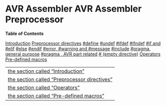 AVR Assembler AVR Assembler Preprocessor
========================================

**Table of Contents**

<span class="section"> [Introduction](avrassembler.wb_preprocessor.Introduction.html) </span>
<span class="section"> [Preprocessor directives](avrassembler.wb_preprocessor.Preprocessor_directives.html) </span>
<span class="section"> [\#define](avrassembler.wb_preprocessor.define.html) </span>
<span class="section"> [\#undef](avrassembler.wb_preprocessor.undef.html) </span>
<span class="section"> [\#ifdef](avrassembler.wb_preprocessor.ifdef.html) </span>
<span class="section"> [\#ifndef](avrassembler.wb_preprocessor.ifndef.html) </span>
<span class="section"> [\#if and \#elif](avrassembler.wb_preprocessor.if.html) </span>
<span class="section"> [\#else](avrassembler.wb_preprocessor.else.html) </span>
<span class="section"> [\#endif](avrassembler.wb_preprocessor.endif.html) </span>
<span class="section"> [\#error, \#warning and \#message](avrassembler.wb_preprocessor.error.html) </span>
<span class="section"> [\#include](avrassembler.wb_preprocessor.include.html) </span>
<span class="section"> [\#pragma, general purpose](avrassembler.wb_preprocessor.pragma.html) </span>
<span class="section"> [\#pragma , AVR part related](avrassembler.wb_preprocessor.pragma_part.html) </span>
<span class="section"> [\# (empty directive)](avrassembler.wb_preprocessor.empty.html) </span>
<span class="section"> [Operators](avrassembler.wb_preprocessor.Operators.html) </span>
<span class="section"> [Pre-defined macros](avrassembler.wb_preprocessor.Pre-defined_macros.html) </span>

|                                                                                                                                                                   |
|-------------------------------------------------------------------------------------------------------------------------------------------------------------------|
| <a href="avrassembler.wb_preprocessor.Introduction.html" class="xref" title="Introduction">the section called “Introduction”</a>                                  |
| <a href="avrassembler.wb_preprocessor.Preprocessor_directives.html" class="xref" title="Preprocessor directives">the section called “Preprocessor directives”</a> |
| <a href="avrassembler.wb_preprocessor.Operators.html" class="xref" title="Operators">the section called “Operators”</a>                                           |
| <a href="avrassembler.wb_preprocessor.Pre-defined_macros.html" class="xref" title="Pre-defined macros">the section called “Pre-defined macros”</a>                |
